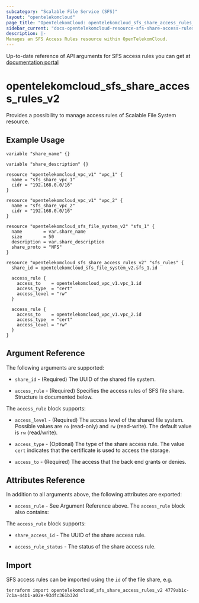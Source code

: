 ```yaml
---
subcategory: "Scalable File Service (SFS)"
layout: "opentelekomcloud"
page_title: "OpenTelekomCloud: opentelekomcloud_sfs_share_access_rules_v2"
sidebar_current: "docs-opentelekomcloud-resource-sfs-share-access-rules-v2"
description: |-
Manages an SFS Access Rules resource within OpenTelekomCloud.
---
```


Up-to-date reference of API arguments for SFS access rules you can get at
[documentation portal](https://docs.otc.t-systems.com/scalable-file-service/api-ref/sfs_capacity-oriented_apis/file_system_access_rules)

# opentelekomcloud_sfs_share_access_rules_v2

Provides a possibility to manage access rules of Scalable File System resource.

## Example Usage

```hcl
variable "share_name" {}

variable "share_description" {}

resource "opentelekomcloud_vpc_v1" "vpc_1" {
  name = "sfs_share_vpc_1"
  cidr = "192.168.0.0/16"
}

resource "opentelekomcloud_vpc_v1" "vpc_2" {
  name = "sfs_share_vpc_2"
  cidr = "192.168.0.0/16"
}

resource "opentelekomcloud_sfs_file_system_v2" "sfs_1" {
  name        = var.share_name
  size        = 50
  description = var.share_description
  share_proto = "NFS"
}

resource "opentelekomcloud_sfs_share_access_rules_v2" "sfs_rules" {
  share_id = opentelekomcloud_sfs_file_system_v2.sfs_1.id

  access_rule {
    access_to    = opentelekomcloud_vpc_v1.vpc_1.id
    access_type  = "cert"
    access_level = "rw"
  }

  access_rule {
    access_to    = opentelekomcloud_vpc_v1.vpc_2.id
    access_type  = "cert"
    access_level = "rw"
  }
}
```

## Argument Reference

The following arguments are supported:

* `share_id` - (Required) The UUID of the shared file system.

* `access_rule` - (Required) Specifies the access rules of SFS file share. Structure is documented below.

The `access_rule` block supports:

* `access_level` - (Required) The access level of the shared file system. Possible values are `ro` (read-only)
  and `rw` (read-write). The default value is `rw` (read/write).

* `access_type` - (Optional) The type of the share access rule. The value `cert` indicates
  that the certificate is used to access the storage.

* `access_to` - (Required) The access that the back end grants or denies.

## Attributes Reference

In addition to all arguments above, the following attributes are exported:

* `access_rule` - See Argument Reference above. The `access_rule` block also contains:

The `access_rule` block supports:

* `share_access_id` - The UUID of the share access rule.

* `access_rule_status` - The status of the share access rule.

## Import

SFS access rules can be imported using the `id` of the file share, e.g.

```shell
terraform import opentelekomcloud_sfs_share_access_rules_v2 4779ab1c-7c1a-44b1-a02e-93dfc361b32d
```
